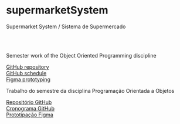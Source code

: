 # supermarketSystem
Supermarket System / Sistema de Supermercado

<br>
<br>

Semester work of the Object Oriented Programming discipline

<p align="left">
  <a href="https://www.figma.com/file/yMDtWCKXw9WSP4dJnq6KKe/supermarketSystem?node-id=0%3A1" alt="GitHub">
    GitHub repository
  </a> <br>
  <a href="https://github.com/users/azevedontc/projects/3/views/1" alt="GitHub">
    GitHub schedule
  </a> <br>
  <a href="https://www.figma.com/file/yMDtWCKXw9WSP4dJnq6KKe/supermarketSystem?node-id=0%3A1" alt="Figma">
    Figma prototyping
  </a> <br>
</p>


Trabalho do semestre da disciplina Programação Orientada a Objetos

<p align="left">
  <a href="https://www.figma.com/file/yMDtWCKXw9WSP4dJnq6KKe/supermarketSystem?node-id=0%3A1" alt="GitHub">
    Repositório GitHub
  </a> <br>
  <a href="https://github.com/users/azevedontc/projects/3/views/1" alt="GitHub">
    Cronograma GitHub
  </a> <br>
  <a href="https://www.figma.com/file/yMDtWCKXw9WSP4dJnq6KKe/supermarketSystem?node-id=0%3A1" alt="Figma">
    Prototipação Figma
  </a> <br>
</p>
